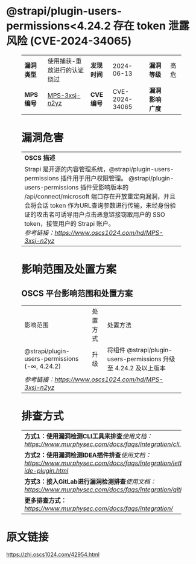# @strapi/plugin-users-permissions<4.24.2 存在 token 泄露风险 (CVE-2024-34065)
<figure class="wp-block-table">
    <table>
        <tbody>
        <tr>
            <td><strong>漏洞类型</strong></td>
            <td>使用捕获-重放进行的认证绕过</td>
            <td><strong>发现时间</strong></td>
            <td>2024-06-13</td>
            <td><strong>漏洞等级</strong></td>
            <td>高危</td>
        </tr>
        <tr>
            <td><strong>MPS编号</strong></td>
            <td><a href="https://www.oscs1024.com/hd/MPS-3xsj-n2yz">MPS-3xsj-n2yz</a></td>
            <td><strong>CVE编号</strong></td>
            <td>CVE-2024-34065</td>
            <td><strong>漏洞影响广度</strong></td>
            <td></td>
        </tr>
        </tbody>
    </table>
</figure>


<figure class="wp-block-table">
    <h1 class="wp-block-heading">漏洞危害</h1>
    <table>
        <tbody>
        <tr>
            <td><strong>OSCS 描述</strong></td>
        </tr>
        <tr>
            <td>Strapi 是开源的内容管理系统，@strapi/plugin-users-permissions 插件用于用户权限管理。
@strapi/plugin-users-permissions 插件受影响版本的 /api/connect/microsoft 端口存在开放重定向漏洞，并且会将会话 token 作为URL查询参数进行传输，未经身份验证的攻击者可诱导用户点击恶意链接窃取用户的 SSO token，接管用户的 Strapi 账户。<br><em>参考链接：<a
                    href="https://www.oscs1024.com/hd/MPS-3xsj-n2yz">https://www.oscs1024.com/hd/MPS-3xsj-n2yz</a></em>
            </td>
        </tr>
        </tbody>
    </table>
</figure>


<figure class="wp-block-table alignleft">
    <h1 class="wp-block-heading">影响范围及处置方案</h1>
    <h2 class="wp-block-heading"><strong>OSCS</strong> <strong>平台影响范围和处置方案</strong></h2>
    <table>
        <tbody>
        <tr>
            <td>影响范围</td>
            <td>处置方式</td>
            <td>处置方法</td>
        </tr>
        <tr><td rowspan="1">@strapi/plugin-users-permissions (-∞, 4.24.2)</td><td>升级</td><td>将组件 @strapi/plugin-users-permissions 升级至 4.24.2 及以上版本</td></tr>
        <tr>
            <td colspan="3"><em>参考链接：</em><em><a
                    href="https://www.oscs1024.com/hd/MPS-3xsj-n2yz">https://www.oscs1024.com/hd/MPS-3xsj-n2yz</a></em></td>
        </tr>
        </tbody>
    </table>
</figure>


<figure class="wp-block-table">
    <h1 class="wp-block-heading">排查方式</h1>
    <table>
        <tbody>
        <tr>
            <td><strong>方式1：使用漏洞检测CLI工具来排查</strong><em>使用文档：<a
                    href="https://www.murphysec.com/docs/faqs/integration/cli.html">https://www.murphysec.com/docs/faqs/integration/cli.html</a></em>
            </td>
        </tr>
        <tr>
            <td><strong>方式2：使用漏洞检测IDEA插件排查</strong><em>使用文档：<a
                    href="https://www.murphysec.com/docs/faqs/integration/jetbrains-ide-plugin.html">https://www.murphysec.com/docs/faqs/integration/jetbrains-ide-plugin.html</a></em>
            </td>
        </tr>
        <tr>
            <td><strong>方式3：接入GitLab进行漏洞检测排查</strong><em>使用文档：<a
                    href="https://www.murphysec.com/docs/faqs/integration/gitlab.html">https://www.murphysec.com/docs/faqs/integration/gitlab.html</a></em>
            </td>
        </tr>
        <tr>
            <td><strong>更多排查方式：</strong><em><a
                    href="https://www.murphysec.com/docs/faqs/integration/">https://www.murphysec.com/docs/faqs/integration/</a></em>
            </td>
        </tr>
        </tbody>
    </table>
</figure>
<h1>原文链接</h1>
<p><a href="https://zhi.oscs1024.com/42954.html">https://zhi.oscs1024.com/42954.html</a></p>